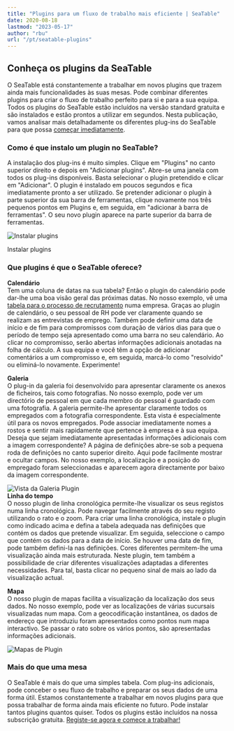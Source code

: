 ```yaml
---
title: "Plugins para um fluxo de trabalho mais eficiente | SeaTable"
date: 2020-08-18
lastmod: "2023-05-17"
author: "rbu"
url: "/pt/seatable-plugins"
---
```


## Conheça os plugins da SeaTable

O SeaTable está constantemente a trabalhar em novos plugins que trazem ainda mais funcionalidades às suas mesas. Pode combinar diferentes plugins para criar o fluxo de trabalho perfeito para si e para a sua equipa. Todos os plugins do SeaTable estão incluídos na versão standard gratuita e são instalados e estão prontos a utilizar em segundos. Nesta publicação, vamos analisar mais detalhadamente os diferentes plug-ins do SeaTable para que possa [começar imediatamente](https://seatable.io/pt/registrierung/).

### Como é que instalo um plugin no SeaTable?

A instalação dos plug-ins é muito simples. Clique em "Plugins" no canto superior direito e depois em "Adicionar plugins". Abre-se uma janela com todos os plug-ins disponíveis. Basta selecionar o plugin pretendido e clicar em "Adicionar". O plugin é instalado em poucos segundos e fica imediatamente pronto a ser utilizado. Se pretender adicionar o plugin à parte superior da sua barra de ferramentas, clique novamente nos três pequenos pontos em Plugins e, em seguida, em "adicionar à barra de ferramentas". O seu novo plugin aparece na parte superior da barra de ferramentas.

![Instalar plugins](https://seatable.io/wp-content/uploads/2020/08/Plugins-instaling-.gif)

Instalar plugins

### Que plugins é que o SeaTable oferece?

**Calendário**  
Tem uma coluna de datas na sua tabela? Então o plugin do calendário pode dar-lhe uma boa visão geral das próximas datas. No nosso exemplo, vê uma [tabela para o processo de recrutamento](https://seatable.io/pt/vorlage/bdwyaoius76f-0vsreupaa/) numa empresa. Graças ao plugin de calendário, o seu pessoal de RH pode ver claramente quando se realizam as entrevistas de emprego. Também pode definir uma data de início e de fim para compromissos com duração de vários dias para que o período de tempo seja apresentado como uma barra no seu calendário. Ao clicar no compromisso, serão abertas informações adicionais anotadas na folha de cálculo. A sua equipa e você têm a opção de adicionar comentários a um compromisso e, em seguida, marcá-lo como "resolvido" ou eliminá-lo novamente. Experimente!

**Galeria**  
O plug-in da galeria foi desenvolvido para apresentar claramente os anexos de ficheiros, tais como fotografias. No nosso exemplo, pode ver um directório de pessoal em que cada membro do pessoal é guardado com uma fotografia. A galeria permite-lhe apresentar claramente todos os empregados com a fotografia correspondente. Esta vista é especialmente útil para os novos empregados. Pode associar imediatamente nomes a rostos e sentir mais rapidamente que pertence à empresa e à sua equipa. Deseja que sejam imediatamente apresentadas informações adicionais com a imagem correspondente? A página de definições abre-se sob a pequena roda de definições no canto superior direito. Aqui pode facilmente mostrar e ocultar campos. No nosso exemplo, a localização e a posição do empregado foram seleccionadas e aparecem agora directamente por baixo da imagem correspondente.

![Vista da Galeria Plugin](https://seatable.de/wp-content/uploads/2020/08/Bildschirmfoto-2020-08-19-um-09.52.29.png)  
**Linha do tempo**  
O nosso plugin de linha cronológica permite-lhe visualizar os seus registos numa linha cronológica. Pode navegar facilmente através do seu registo utilizando o rato e o zoom. Para criar uma linha cronológica, instale o plugin como indicado acima e defina a tabela adequada nas definições que contém os dados que pretende visualizar. Em seguida, seleccione o campo que contém os dados para a data de início. Se houver uma data de fim, pode também defini-la nas definições. Cores diferentes permitem-lhe uma visualização ainda mais estruturada. Neste plugin, tem também a possibilidade de criar diferentes visualizações adaptadas a diferentes necessidades. Para tal, basta clicar no pequeno sinal de mais ao lado da visualização actual.

**Mapa**  
O nosso plugin de mapas facilita a visualização da localização dos seus dados. No nosso exemplo, pode ver as localizações de várias sucursais visualizadas num mapa. Com a geocodificação instantânea, os dados de endereço que introduziu foram apresentados como pontos num mapa interactivo. Se passar o rato sobre os vários pontos, são apresentadas informações adicionais.

![Mapas de Plugin ](https://seatable.de/wp-content/uploads/2020/08/Bildschirmfoto-2020-08-19-um-10.34.17.png)

### Mais do que uma mesa

O SeaTable é mais do que uma simples tabela. Com plug-ins adicionais, pode conceber o seu fluxo de trabalho e preparar os seus dados de uma forma útil. Estamos constantemente a trabalhar em novos plugins para que possa trabalhar de forma ainda mais eficiente no futuro. Pode instalar tantos plugins quantos quiser. Todos os plugins estão incluídos na nossa subscrição gratuita. [Registe-se agora e comece a trabalhar!](https://seatable.io/pt/registrierung/)
